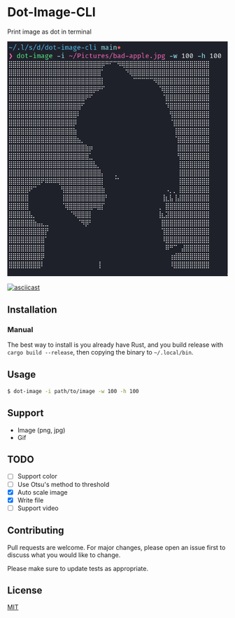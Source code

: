 # Dot-Image-CLI

Print image as dot in terminal

![Screenshot](https://raw.githubusercontent.com/Nguyen-Hoang-Nam/readme-image/main/dot-image/screenshot.png)

[![asciicast](https://asciinema.org/a/G8Cq4y0Ob76UDEokcZso5a7dN.svg)](https://asciinema.org/a/G8Cq4y0Ob76UDEokcZso5a7dN)

## Installation

### Manual

The best way to install is you already have Rust, and you build release with `cargo build --release`, then copying the binary to `~/.local/bin`.

## Usage

```bash
$ dot-image -i path/to/image -w 100 -h 100
```

## Support

- Image (png, jpg)
- Gif

## TODO

- [ ] Support color
- [ ] Use Otsu's method to threshold
- [x] Auto scale image
- [x] Write file
- [ ] Support video

## Contributing

Pull requests are welcome. For major changes, please open an issue first to discuss what you would like to change.

Please make sure to update tests as appropriate.

## License

[MIT](https://choosealicense.com/licenses/mit/)
